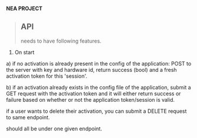 **NEA PROJECT**
> API
>-
>needs to have following features.

1. On start

a) if no activation is already present in the config of the application:
POST to the server with key and hardware id, return success (bool) and a fresh activation token for this 'session'.

b) if an activation already exists in the config file of the application,
submit a GET request with the activation token and it will either return success or failure based on whether or not the application token/session is valid.

if a user wants to delete their activation, you can submit a DELETE request to same endpoint.

should all be under one given endpoint.